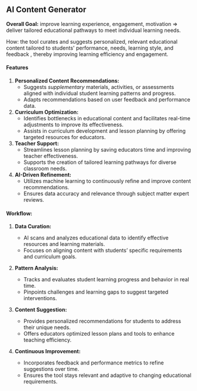 ## AI Content Generator

**Overall Goal:** improve learning experience, engagement, motivation => deliver tailored educational pathways to meet individual learning needs. 

How: the tool curates and suggests personalized, relevant educational content tailored to students' performance, needs, learning style, and feedback , thereby improving learning efficiency and engagement.

#### Features
1. **Personalized Content Recommendations:**  
   - Suggests *supplementary* materials, activities, or assessments aligned with individual student learning patterns and progress.
   - Adapts recommendations based on user feedback and performance data.
2. **Curriculum Optimization:**  
   - Identifies bottlenecks in educational content and facilitates real-time adjustments to improve its effectiveness.
   - Assists in curriculum development and lesson planning by offering targeted resources for educators.
3. **Teacher Support:**  
   - Streamlines lesson planning by saving educators time and improving teacher effectiveness.
   - Supports the creation of tailored learning pathways for diverse classroom needs.
4. **AI-Driven Refinement:**  
   - Utilizes machine learning to continuously refine and improve content recommendations.
   - Ensures data accuracy and relevance through subject matter expert reviews.

#### Workflow:
1. **Data Curation:**  
   - AI scans and analyzes educational data to identify effective resources and learning materials.  
   - Focuses on aligning content with students’ specific requirements and curriculum goals.

2. **Pattern Analysis:**  
   - Tracks and evaluates student learning progress and behavior in real time.  
   - Pinpoints challenges and learning gaps to suggest targeted interventions.

3. **Content Suggestion:**  
   - Provides personalized recommendations for students to address their unique needs.  
   - Offers educators optimized lesson plans and tools to enhance teaching efficiency.

4. **Continuous Improvement:**  
   - Incorporates feedback and performance metrics to refine suggestions over time.  
   - Ensures the tool stays relevant and adaptive to changing educational requirements.

